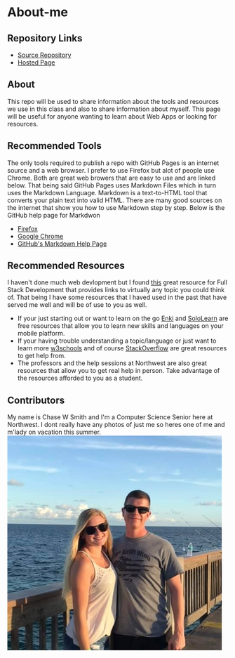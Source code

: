 # About-me

## Repository Links
- [Source Repository](https://github.com/cweltonsmith/about-me)
- [Hosted Page](https://cweltonsmith.github.io/about-me/)

## About
This repo will be used to share information about the tools and resources we use in this class and also to share information about myself. This page will be useful for anyone wanting to learn about Web Apps or looking for resources.

## Recommended Tools
The only tools required to publish a repo with GitHub Pages is an internet source and a web browser.  I prefer to use Firefox but alot of people use Chrome. Both are great web browers that are easy to use and are linked below. That being said GitHub Pages uses Markdown Files which in turn uses the Markdown Language. Markdown is a text-to-HTML tool that converts your plain text into valid HTML. There are many good sources on the internet that show you how to use Markdown step by step. Below is the GitHub help page for Markdwon

- [Firefox](https://www.mozilla.org/en-US/firefox/)
- [Google Chrome](https://www.google.com/chrome/)
- [GitHub's Markdown Help Page](https://help.github.com/en/articles/basic-writing-and-formatting-syntax)
  
  
## Recommended Resources
I haven't done much web devlopment but I found [this](https://github.com/bmorelli25/Become-A-Full-Stack-Web-Developer#learn-databases) great resource for Full Stack Development that provides links to virtually any topic you could think of. That being I have some resources that I haved used in the past that have served me well and will be of use to you as well.
 - If your just starting out or want to learn on the go [Enki](https://www.enki.com/) and [SoloLearn](https://www.sololearn.com/) are free resources that allow you to learn new skills and languages on your mobile platform. 
 - If your having trouble understanding a topic/language or just want to learn more [w3schools](https://www.w3schools.com/) and of course [StackOverflow](https://stackoverflow.com/) are great resources to get help from.
 - The professors and the help sessions at Northwest are also great resources that allow you to get real help in person. Take advantage of the resources afforded to you as a student.

## Contributors
My name is Chase W Smith and I'm a Computer Science Senior here at Northwest. I dont really have any photos of just me so heres one of me and m'lady on vacation this summer.
![](https://github.com/cweltonsmith/about-me/blob/master/Vacation.jpg)
